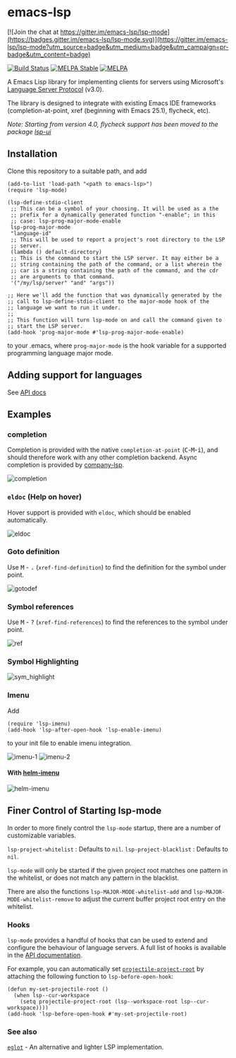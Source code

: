 emacs-lsp
=========

[![Join the chat at https://gitter.im/emacs-lsp/lsp-mode](https://badges.gitter.im/emacs-lsp/lsp-mode.svg)](https://gitter.im/emacs-lsp/lsp-mode?utm_source=badge&utm_medium=badge&utm_campaign=pr-badge&utm_content=badge)

[![Build Status](https://travis-ci.org/emacs-lsp/lsp-mode.svg?branch=master)](https://travis-ci.org/emacs-lsp/lsp-mode)
[![MELPA Stable](https://stable.melpa.org/packages/lsp-mode-badge.svg)](https://stable.melpa.org/#/lsp-mode)
[![MELPA](http://melpa.org/packages/lsp-mode-badge.svg)](http://melpa.org/#/lsp-mode)

A Emacs Lisp library for implementing clients for servers using Microsoft's
[Language Server Protocol](https://github.com/Microsoft/language-server-protocol/) (v3.0).

The library is designed to integrate with existing Emacs IDE frameworks
(completion-at-point, xref (beginning with Emacs 25.1), flycheck, etc).

_Note: Starting from version 4.0, flycheck support has been moved to the package [lsp-ui](https://github.com/emacs-lsp/lsp-ui)_

## Installation

Clone this repository to a suitable path, and add

```emacs-lisp
(add-to-list 'load-path "<path to emacs-lsp>")
(require 'lsp-mode)

(lsp-define-stdio-client
 ;; This can be a symbol of your choosing. It will be used as a the
 ;; prefix for a dynamically generated function "-enable"; in this
 ;; case: lsp-prog-major-mode-enable
 lsp-prog-major-mode
 "language-id"
 ;; This will be used to report a project's root directory to the LSP
 ;; server.
 (lambda () default-directory)
 ;; This is the command to start the LSP server. It may either be a
 ;; string containing the path of the command, or a list wherein the
 ;; car is a string containing the path of the command, and the cdr
 ;; are arguments to that command.
 '("/my/lsp/server" "and" "args"))

;; Here we'll add the function that was dynamically generated by the
;; call to lsp-define-stdio-client to the major-mode hook of the
;; language we want to run it under.
;;
;; This function will turn lsp-mode on and call the command given to
;; start the LSP server.
(add-hook 'prog-major-mode #'lsp-prog-major-mode-enable)
```
to your .emacs, where `prog-major-mode` is the hook variable for a supported
programming language major mode.

## Adding support for languages
See [API docs](./doc/API.org)

## Examples

### completion
Completion is provided with the native `completion-at-point` (<kbd>C</kbd>-<kbd>M</kbd>-<kbd>i</kbd>),
 and should therefore work with any other completion backend. Async completion is provided by
 [company-lsp](https://github.com/tigersoldier/company-lsp).

![completion](./examples/completion.png)

### `eldoc` (Help on hover)
Hover support is provided with `eldoc`, which should be enabled automatically.

![eldoc](./examples/eldoc.png)

### Goto definition
Use <kbd>M</kbd> - <kbd>.</kbd> (`xref-find-definition`)
to find the definition for the symbol under point.

![gotodef](./examples/goto-def.gif)

### Symbol references
Use <kbd>M</kbd> - <kbd>?</kbd> (`xref-find-references`)
to find the references to the symbol under point.

![ref](./examples/references.png)

### Symbol Highlighting
![sym_highlight](./examples/sym_highlight.gif)

### Imenu
Add
```emacs-lisp
(require 'lsp-imenu)
(add-hook 'lsp-after-open-hook 'lsp-enable-imenu)
```
to your init file to enable imenu integration.

![imenu-1](./examples/imenu-1.png)
![imenu-2](./examples/imenu-2.png)

#### With [helm-imenu](https://github.com/emacs-helm/helm)
![helm-imenu](./examples/helm-imenu.gif)


## Finer Control of Starting lsp-mode

In order to more finely control the `lsp-mode` startup, there are a number of
customizable variables.

`lsp-project-whitelist` : Defaults to `nil`.
`lsp-project-blacklist` : Defaults to `nil`.

`lsp-mode` will only be started if the given project root matches one pattern
in the whitelist, or does not match any pattern in the blacklist.

There are also the functions `lsp-MAJOR-MODE-whitelist-add` and
`lsp-MAJOR-MODE-whitelist-remove` to adjust the current buffer project root
entry on the whitelist.


### Hooks

`lsp-mode` provides a handful of hooks that can be used to extend and configure
the behaviour of language servers. A full list of hooks is available in the
[API documentation](./doc/API.org).

For example, you can automatically set [`projectile-project-root`](https://github.com/bbatsov/projectile/blob/master/doc/configuration.md#file-local-project-root-definitions) by attaching
the following function to `lsp-before-open-hook`:

```emacs-lisp
(defun my-set-projectile-root ()
  (when lsp--cur-workspace
    (setq projectile-project-root (lsp--workspace-root lsp--cur-workspace))))
(add-hook 'lsp-before-open-hook #'my-set-projectile-root)
```

### See also

[`eglot`](https://github.com/joaotavora/eglot) - An alternative and lighter LSP implementation.

